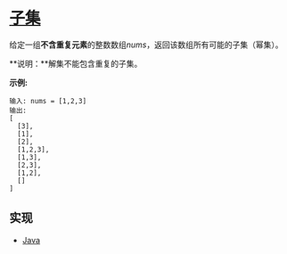 # [子集](https://leetcode-cn.com/problems/subsets/)

给定一组**不含重复元素**的整数数组*nums*，返回该数组所有可能的子集（幂集）。

**说明：**解集不能包含重复的子集。

**示例:**

```
输入: nums = [1,2,3]
输出:
[
  [3],
  [1],
  [2],
  [1,2,3],
  [1,3],
  [2,3],
  [1,2],
  []
]
```

## 实现

- [Java](https://github.com/pojozhang/playground/blob/master/solutions/java/src/main/java/playground/algorithm/Subsets.java)
